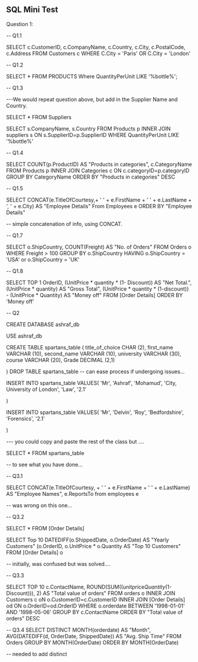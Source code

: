 ## SQL Mini Test

Question 1:

--    Q1.1

SELECT c.CustomerID, c.CompanyName, c.Country, c.City, c.PostalCode, c.Address
FROM Customers c
WHERE C.City = 'Paris' OR C.City = 'London'


--   Q1.2

SELECT * FROM PRODUCTS
Where QuantityPerUnit LIKE '%bottle%';

--   Q1.3

---We would repeat question above, but add in the Supplier Name and Country.

SELECT * FROM Suppliers

SELECT s.CompanyName, s.Country FROM Products p INNER JOIN suppliers s ON s.SupplierID=p.SupplierID
WHERE QuantityPerUnit LIKE '%bottle%'

--   Q1.4


SELECT COUNT(p.ProductID) AS "Products in categories", c.CategoryName FROM Products p INNER JOIN Categories c ON c.categoryID=p.categoryID
GROUP BY CategoryName
ORDER BY "Products in categories" DESC

--   Q1.5

SELECT CONCAT(e.TitleOfCourtesy,+ ' ' + e.FirstName + ' ' + e.LastName + ', ' + e.City) AS "Employee Details"
From Employees e
ORDER BY "Employee Details"

-- simple concatenation of info, using CONCAT.

-- Q1.7

SELECT o.ShipCountry,
COUNT(Freight) AS "No. of Orders"
FROM Orders o
WHERE Freight > 100
GROUP BY o.ShipCountry
HAVING o.ShipCountry = 'USA' or o.ShipCountry = 'UK'

-- Q1.8

SELECT TOP 1 OrderID,
(UnitPrice * quantity * (1- Discount)) AS "Net Total.",
(UnitPrice * quantity) AS "Gross Total",
(UnitPrice * quantity * (1-discount)) - (UnitPrice * Quantity) AS "Money off"
FROM [Order Details]
ORDER BY 'Money off'

-- Q2

CREATE DATABASE ashraf_db

USE ashraf_db

CREATE TABLE spartans_table
(
    title_of_choice CHAR (2),
    first_name VARCHAR  (10),
    second_name VARCHAR (10),
    university VARCHAR (30),
    course VARCHAR (20),
    Grade DECIMAL (2,1)


)
DROP TABLE spartans_table -- can ease process if undergoing issues...

INSERT INTO spartans_table
VALUES(
    'Mr',
    'Ashraf',
    'Mohamud',
    'City, University of London',
    'Law',
    '2.1'

)

INSERT INTO spartans_table
VALUES(
    'Mr',
    'Delvin',
    'Roy',
    'Bedfordshire',
    'Forensics',
    '2.1'

)

--- you could copy and paste the rest of the class but ....

SELECT * FROM spartans_table

-- to see what you have done...

-- Q3.1

SELECT CONCAT(e.TitleOfCourtesy, + ' ' + e.FirstName + ' ' + e.LastName) AS "Employee Names", e.ReportsTo
from employees e

-- was wrong on this one...

-- Q3.2

SELECT * FROM [Order Details]

SELECT Top 10 DATEDIFF(o.ShippedDate, o.OrderDate) AS "Yearly Customers"
(o.OrderID, o.UnitPrice * o.Quantity AS "Top 10 Customers"
FROM [Order Details] o


-- initially, was confused but was solved....


-- Q3.3

SELECT TOP 10 c.ContactName, ROUND(SUM((unitprice*Quantity*(1-Discount))), 2) AS "Total value of orders"
FROM orders o
INNER JOIN Customers c oN o.CustomerID=c.CustomerID
INNER JOIN [Order Details] od ON o.OrderID=od.OrderID
WHERE o.orderdate BETWEEN '1998-01-01' AND '1998-05-06'
GROUP BY c.ContactName
ORDER BY "Total value of orders" DESC


-- Q3.4
SELECT DISTINCT MONTH(orderdate) AS "Month", AVG(DATEDIFF(d, OrderDate, ShippedDate)) AS "Avg. Ship Time"
FROM Orders
GROUP BY MONTH(OrderDate)
ORDER BY MONTH(OrderDate)

-- needed to add distinct
